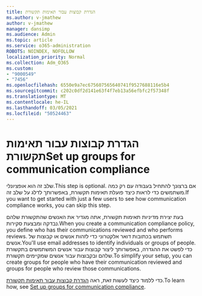 ```yaml
---
title: הגדרת קבוצות עבור תאימות תקשורת
ms.author: v-jmathew
author: v-jmathew
manager: dansimp
ms.audience: Admin
ms.topic: article
ms.service: o365-administration
ROBOTS: NOINDEX, NOFOLLOW
localization_priority: Normal
ms.collection: Adm_O365
ms.custom:
- "9000549"
- "7456"
ms.openlocfilehash: 6550e9a7ec675607565640741f9527688116e5b4
ms.sourcegitcommit: c202c0df2d141e63f4f7eb13a56efbfc2f57348f
ms.translationtype: MT
ms.contentlocale: he-IL
ms.lasthandoff: 03/05/2021
ms.locfileid: "50524463"
---
```

# <a name="set-up-groups-for-communication-compliance"></a><span data-ttu-id="84a34-102">הגדרת קבוצות עבור תאימות תקשורת</span><span class="sxs-lookup"><span data-stu-id="84a34-102">Set up groups for communication compliance</span></span>

<span data-ttu-id="84a34-103">שלב זה הוא אופציונלי.</span><span class="sxs-lookup"><span data-stu-id="84a34-103">This step is optional.</span></span> <span data-ttu-id="84a34-104">אם ברצונך להתחיל בעבודה עם רק כמה משתמשים כדי לראות כיצד פועלת תאימות תקשורת, באפשרותך לדלג על שלב זה.</span><span class="sxs-lookup"><span data-stu-id="84a34-104">If you want to get started with just a few users to see how communication compliance works, you can skip this step.</span></span>  
  
<span data-ttu-id="84a34-105">בעת יצירת מדיניות תאימות תקשורת, אתה מגדיר את האנשים שהתקשורת שלהם נבדקה ומבצעת סקירות.</span><span class="sxs-lookup"><span data-stu-id="84a34-105">When you create a communication compliance policy, you define who has their communications reviewed and who performs reviews.</span></span> <span data-ttu-id="84a34-106">תשתמש בכתובות דואר אלקטרוני כדי לזהות אנשים או קבוצות של אנשים.</span><span class="sxs-lookup"><span data-stu-id="84a34-106">You'll use email addresses to identify individuals or groups of people.</span></span> <span data-ttu-id="84a34-107">כדי לפשט את ההגדרה, באפשרותך ליצור קבוצות עבור אנשים המשתמשים בתקשורת שלהם ובקבוצות עבור אנשים שמקיימים תקשורת.</span><span class="sxs-lookup"><span data-stu-id="84a34-107">To simplify your setup, you can create groups for people who have their communication reviewed and groups for people who review those communications.</span></span>  
  
<span data-ttu-id="84a34-108">כדי ללמוד כיצד לעשות זאת, ראה [הגדרת קבוצות עבור תאימות תקשורת](https://go.microsoft.com/fwlink/?linkid=2129594).</span><span class="sxs-lookup"><span data-stu-id="84a34-108">To learn how, see [Set up groups for communication compliance](https://go.microsoft.com/fwlink/?linkid=2129594).</span></span>
